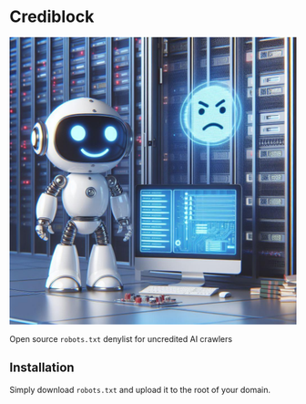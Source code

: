 # Crediblock

![a happy AI robot standing in front of an unhappy server and trying to access it from a computer](image.jpeg)

Open source `robots.txt` denylist for uncredited AI crawlers

## Installation

Simply download `robots.txt` and upload it to the root of your domain.
